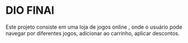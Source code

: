 <h1>DIO FINAl</h1>
<p>Este projeto consiste em uma loja de jogos online , onde o usuário pode navegar por diferentes jogos, adicionar ao carrinho, aplicar descontos. </p>
